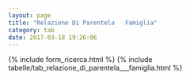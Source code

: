 ```yaml
---
layout: page
title: "Relazione Di Parentela   Famiglia"
category: tab
date: 2017-03-18 19:26:06
---
```


{% include form_ricerca.html %}
{% include tabelle/tab_relazione_di_parentela___famiglia.html %}


